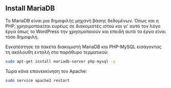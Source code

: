 ## Install MariaDB

Το MariaDB είναι μια δημοφιλής μηχανή βάσης δεδομένων. Όπως και η PHP, χρησιμοποιείται ευρέως σε διακομιστές ιστού και γι' αυτό τον λόγο  έργα όπως το WordPress την χρησιμοποιούν και επειδή  αυτά τα έργα είναι τόσο δημοφιλή.

Εγκατέστησε τα πακέτα διακομιστή MariaDB και PHP-MySQL εισάγοντας τη ακόλουθη εντολή στο παράθυρο τερματικού:

```bash
sudo apt-get install mariadb-server php-mysql -y
```

Τώρα κάνε επανεκκίνηση τον Apache:

```bash
sudo service apache2 restart
```
